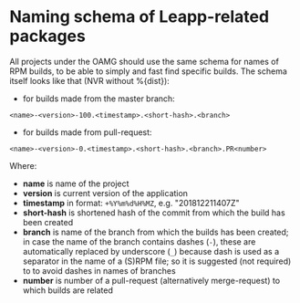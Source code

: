 # Naming schema of Leapp-related packages

All projects under the OAMG should use the same schema for names of RPM builds,
to be able to simply and fast find specific builds. The schema itself looks
like that (NVR without %{dist}):

- for builds made from the master branch:
```
<name>-<version>-100.<timestamp>.<short-hash>.<branch>
```
- for builds made from pull-request:
```
<name>-<version>-0.<timestamp>.<short-hash>.<branch>.PR<number>
```

Where:
- **name** is name of the project
- **version** is current version of the application
- **timestamp** in format: `+%Y%m%d%H%MZ`, e.g. "201812211407Z"
- **short-hash** is shortened hash of the commit from which the build has been
  created
- **branch** is name of the branch from which the builds has been created;
  in case the name of the branch contains dashes (`-`), these are automatically
  replaced by underscore (`_`) because dash is used as a separator in the name
  of a (S)RPM file; so it is suggested (not required) to to avoid dashes
  in names of branches
- **number** is number of a pull-request (alternatively merge-request) to which
  builds are related